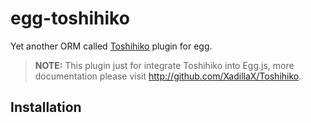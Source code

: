 # egg-toshihiko

Yet another ORM called [Toshihiko](https://github.com/XadillaX/Toshihiko) plugin for egg.

> **NOTE:** This plugin just for integrate Toshihiko into Egg.js, more documentation please visit http://github.com/XadillaX/Toshihiko.

## Installation

